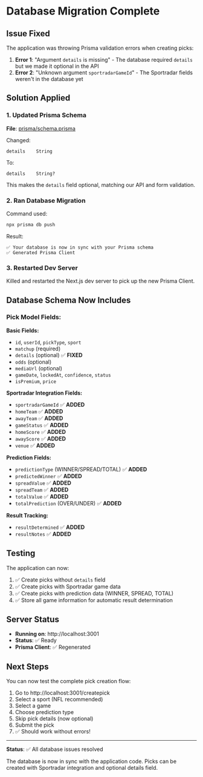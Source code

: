 # Database Migration Complete

## Issue Fixed

The application was throwing Prisma validation errors when creating picks:
1. **Error 1**: "Argument `details` is missing" - The database required `details` but we made it optional in the API
2. **Error 2**: "Unknown argument `sportradarGameId`" - The Sportradar fields weren't in the database yet

## Solution Applied

### 1. Updated Prisma Schema

**File**: [prisma/schema.prisma](prisma/schema.prisma:153)

Changed:
```prisma
details    String
```

To:
```prisma
details    String?
```

This makes the `details` field optional, matching our API and form validation.

### 2. Ran Database Migration

Command used:
```bash
npx prisma db push
```

Result:
```
✅ Your database is now in sync with your Prisma schema
✅ Generated Prisma Client
```

### 3. Restarted Dev Server

Killed and restarted the Next.js dev server to pick up the new Prisma Client.

## Database Schema Now Includes

### Pick Model Fields:

**Basic Fields:**
- `id`, `userId`, `pickType`, `sport`
- `matchup` (required)
- `details` (optional) ✅ **FIXED**
- `odds` (optional)
- `mediaUrl` (optional)
- `gameDate`, `lockedAt`, `confidence`, `status`
- `isPremium`, `price`

**Sportradar Integration Fields:**
- `sportradarGameId` ✅ **ADDED**
- `homeTeam` ✅ **ADDED**
- `awayTeam` ✅ **ADDED**
- `gameStatus` ✅ **ADDED**
- `homeScore` ✅ **ADDED**
- `awayScore` ✅ **ADDED**
- `venue` ✅ **ADDED**

**Prediction Fields:**
- `predictionType` (WINNER/SPREAD/TOTAL) ✅ **ADDED**
- `predictedWinner` ✅ **ADDED**
- `spreadValue` ✅ **ADDED**
- `spreadTeam` ✅ **ADDED**
- `totalValue` ✅ **ADDED**
- `totalPrediction` (OVER/UNDER) ✅ **ADDED**

**Result Tracking:**
- `resultDetermined` ✅ **ADDED**
- `resultNotes` ✅ **ADDED**

## Testing

The application can now:
1. ✅ Create picks without `details` field
2. ✅ Create picks with Sportradar game data
3. ✅ Create picks with prediction data (WINNER, SPREAD, TOTAL)
4. ✅ Store all game information for automatic result determination

## Server Status

- **Running on**: http://localhost:3001
- **Status**: ✅ Ready
- **Prisma Client**: ✅ Regenerated

## Next Steps

You can now test the complete pick creation flow:

1. Go to http://localhost:3001/createpick
2. Select a sport (NFL recommended)
3. Select a game
4. Choose prediction type
5. Skip pick details (now optional)
6. Submit the pick
7. ✅ Should work without errors!

---

**Status**: ✅ All database issues resolved

The database is now in sync with the application code. Picks can be created with Sportradar integration and optional details field.
